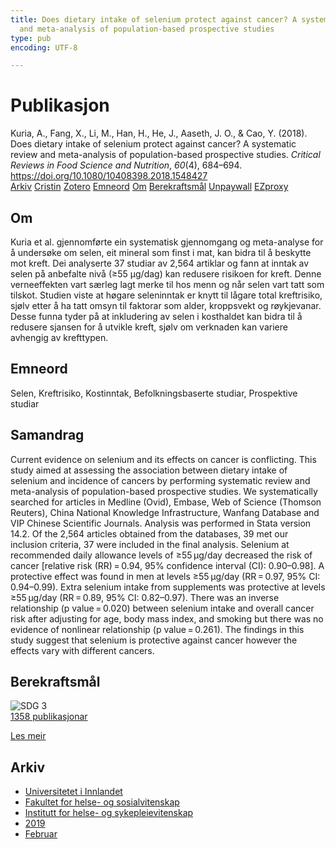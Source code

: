 ```yaml
---
title: Does dietary intake of selenium protect against cancer? A systematic review
  and meta-analysis of population-based prospective studies
type: pub
encoding: UTF-8

---
```

<h1>Publikasjon</h1>
<article id="csl-bib-container-SIUW35IP" class="csl-bib-container">
  <div class="csl-bib-body"> <div class="csl-entry">Kuria, A., Fang, X., Li, M., Han, H., He, J., Aaseth, J. O., &#38; Cao, Y. (2018). Does dietary intake of selenium protect against cancer? A systematic review and meta-analysis of population-based prospective studies. <i>Critical Reviews in Food Science and Nutrition</i>, <i>60</i>(4), 684–694. <a href="https://doi.org/10.1080/10408398.2018.1548427">https://doi.org/10.1080/10408398.2018.1548427</a></div> </div>
  <div class="csl-bib-buttons">
    <a href="#taxonomy-article-SIUW35IP" alt="archive" class="csl-bib-button">Arkiv</a>
    <a href="https://app.cristin.no/results/show.jsf?id=1672015" alt="Cristin" class="csl-bib-button">Cristin</a>
    <a href="http://zotero.org/groups/5881554/items/SIUW35IP" alt="Zotero" class="csl-bib-button">Zotero</a>
    <a href="#keywords-article-SIUW35IP" alt="keywords" class="csl-bib-button">Emneord</a>
    <a href="#about-article-SIUW35IP" alt="about_pub" class="csl-bib-button">Om</a>
    <a href="#sdg-article-SIUW35IP" alt="sdg" class="csl-bib-button">Berekraftsmål</a>
    <a href="https://doi.org/10.1080/10408398.2018.1548427" alt="Unpaywall" class="csl-bib-button">Unpaywall</a>
    <a href="https://doi.org/10.1080/10408398.2018.1548427" alt="EZproxy" class="csl-bib-button">EZproxy</a>
  </div>
  <div id="csl-bib-meta-container-SIUW35IP"></div>
</article>
<div id="csl-bib-meta-SIUW35IP" class="csl-bib-meta">
  <article id="about-article-SIUW35IP" class="about_pub-article">
    <h1>Om</h1>
    Kuria et al. gjennomførte ein systematisk gjennomgang og meta-analyse for å undersøke om selen, eit mineral som finst i mat, kan bidra til å beskytte mot kreft. Dei analyserte 37 studiar av 2,564 artiklar og fann at inntak av selen på anbefalte nivå (≥55 μg/dag) kan redusere risikoen for kreft. Denne verneeffekten vart særleg lagt merke til hos menn og når selen vart tatt som tilskot. Studien viste at høgare seleninntak er knytt til lågare total kreftrisiko, sjølv etter å ha tatt omsyn til faktorar som alder, kroppsvekt og røykjevanar. Desse funna tyder på at inkludering av selen i kosthaldet kan bidra til å redusere sjansen for å utvikle kreft, sjølv om verknaden kan variere avhengig av krefttypen.
  </article>
  <article id="keywords-article-SIUW35IP" class="keywords-article">
    <h1>Emneord</h1>
    Selen, Kreftrisiko, Kostinntak, Befolkningsbaserte studiar, Prospektive studiar
  </article>
  <article id="abstract-article-SIUW35IP" class="abstract-article">
    <h1>Samandrag</h1>
    Current evidence on selenium and its effects on cancer is conflicting. This study aimed at assessing the association between dietary intake of selenium and incidence of cancers by performing systematic review and meta-analysis of population-based prospective studies. We systematically searched for articles in Medline (Ovid), Embase, Web of Science (Thomson Reuters), China National Knowledge Infrastructure, Wanfang Database and VIP Chinese Scientific Journals. Analysis was performed in Stata version 14.2. Of the 2,564 articles obtained from the databases, 39 met our inclusion criteria, 37 were included in the final analysis. Selenium at recommended daily allowance levels of ≥55 μg/day decreased the risk of cancer [relative risk (RR) = 0.94, 95% confidence interval (CI): 0.90–0.98]. A protective effect was found in men at levels ≥55 μg/day (RR = 0.97, 95% CI: 0.94–0.99). Extra selenium intake from supplements was protective at levels ≥55 μg/day (RR = 0.89, 95% CI: 0.82–0.97). There was an inverse relationship (p value = 0.020) between selenium intake and overall cancer risk after adjusting for age, body mass index, and smoking but there was no evidence of nonlinear relationship (p value = 0.261). The findings in this study suggest that selenium is protective against cancer however the effects vary with different cancers.
  </article>
  <article id="sdg-article-SIUW35IP" class="sdg-article">
    <h1>Berekraftsmål</h1>
    <div class="sdg-container"><div id="sdg3" class="sdg">
        <img src="{{< params subfolder >}}images/sdg/sdg03_nn.png" class="image" alt="SDG 3">
        <div class="sdg-overlay">
          <a href="/nn/archive/?key=?sdg=3#archive" class="sdg-publication-count"><span>1358</span> publikasjonar</a>
          <p><a href="https://fn.no/om-fn/fns-baerekraftsmaal/god-helse-og-livskvalitet?lang=nno-NO" class="sdg-read-more">Les meir</a></p>
        </div>
      </div></div>
  </article>
  <article id="taxonomy-article-SIUW35IP" class="taxonomy-article">
    <h1>Arkiv</h1>
    <ul>
      <li>
        <a href="/nn/archive/?key=3DCRN523">Universitetet i Innlandet</a>
      </li>
      <li>
        <a href="/nn/archive/?key=IDKFS3MX">Fakultet for helse- og sosialvitenskap</a>
      </li>
      <li>
        <a href="/nn/archive/?key=GTV4ECMZ">Institutt for helse- og sykepleievitenskap</a>
      </li>
      <li>
        <a href="/nn/archive/?key=E7THIEEM">2019</a>
      </li>
      <li>
        <a href="/nn/archive/?key=K9MPWJCB">Februar</a>
      </li>
    </ul>
  </article>
</div>
